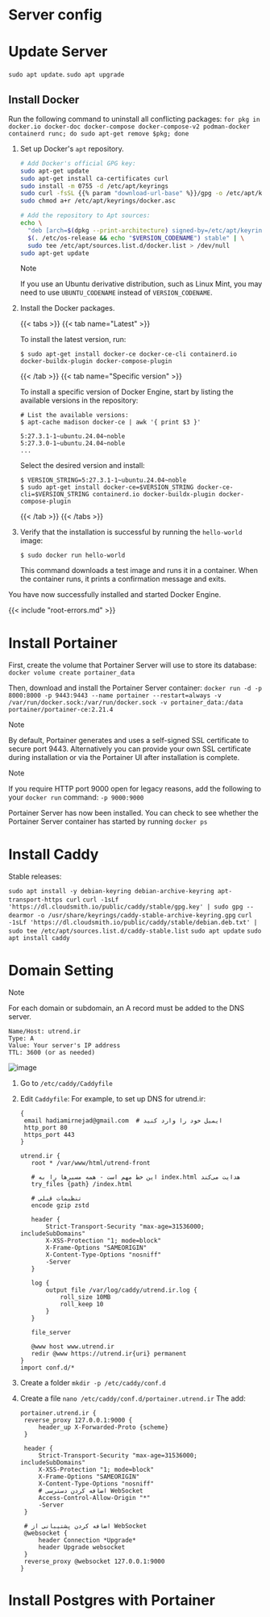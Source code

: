 # Server config
# Update Server
`sudo apt update`.
`sudo apt upgrade`

## Install Docker
Run the following command to uninstall all conflicting packages:
```for pkg in docker.io docker-doc docker-compose docker-compose-v2 podman-docker containerd runc; do sudo apt-get remove $pkg; done```

1. Set up Docker's `apt` repository.

   ```bash
   # Add Docker's official GPG key:
   sudo apt-get update
   sudo apt-get install ca-certificates curl
   sudo install -m 0755 -d /etc/apt/keyrings
   sudo curl -fsSL {{% param "download-url-base" %}}/gpg -o /etc/apt/keyrings/docker.asc
   sudo chmod a+r /etc/apt/keyrings/docker.asc

   # Add the repository to Apt sources:
   echo \
     "deb [arch=$(dpkg --print-architecture) signed-by=/etc/apt/keyrings/docker.asc] {{% param "download-url-base" %}} \
     $(. /etc/os-release && echo "$VERSION_CODENAME") stable" | \
     sudo tee /etc/apt/sources.list.d/docker.list > /dev/null
   sudo apt-get update
   ```

   > [!NOTE]
   >
   > If you use an Ubuntu derivative distribution, such as Linux Mint,
   > you may need to use `UBUNTU_CODENAME` instead of `VERSION_CODENAME`.

2. Install the Docker packages.

   {{< tabs >}}
   {{< tab name="Latest" >}}

   To install the latest version, run:

   ```console
   $ sudo apt-get install docker-ce docker-ce-cli containerd.io docker-buildx-plugin docker-compose-plugin
   ```
  
   {{< /tab >}}
   {{< tab name="Specific version" >}}

   To install a specific version of Docker Engine, start by listing the
   available versions in the repository:

   ```console
   # List the available versions:
   $ apt-cache madison docker-ce | awk '{ print $3 }'

   5:27.3.1-1~ubuntu.24.04~noble
   5:27.3.0-1~ubuntu.24.04~noble
   ...
   ```

   Select the desired version and install:

   ```console
   $ VERSION_STRING=5:27.3.1-1~ubuntu.24.04~noble
   $ sudo apt-get install docker-ce=$VERSION_STRING docker-ce-cli=$VERSION_STRING containerd.io docker-buildx-plugin docker-compose-plugin
   ```

   {{< /tab >}}
   {{< /tabs >}}

3. Verify that the installation is successful by running the `hello-world` image:

   ```console
   $ sudo docker run hello-world
   ```

   This command downloads a test image and runs it in a container. When the
   container runs, it prints a confirmation message and exits.

You have now successfully installed and started Docker Engine.

{{< include "root-errors.md" >}}


# Install Portainer
First, create the volume that Portainer Server will use to store its database:
`docker volume create portainer_data`

Then, download and install the Portainer Server container:
`docker run -d -p 8000:8000 -p 9443:9443 --name portainer --restart=always -v /var/run/docker.sock:/var/run/docker.sock -v portainer_data:/data portainer/portainer-ce:2.21.4`
> [!NOTE]
> By default, Portainer generates and uses a self-signed SSL certificate to secure port 9443. Alternatively you can provide your own SSL certificate during installation or via the Portainer UI after installation is complete.

> [!NOTE]
> If you require HTTP port 9000 open for legacy reasons, add the following to your `docker run` command:
> `-p 9000:9000`

Portainer Server has now been installed. You can check to see whether the Portainer Server container has started by running `docker ps`

# Install Caddy
Stable releases:

`sudo apt install -y debian-keyring debian-archive-keyring apt-transport-https curl`
`curl -1sLf 'https://dl.cloudsmith.io/public/caddy/stable/gpg.key' | sudo gpg --dearmor -o /usr/share/keyrings/caddy-stable-archive-keyring.gpg`
`curl -1sLf 'https://dl.cloudsmith.io/public/caddy/stable/debian.deb.txt' | sudo tee /etc/apt/sources.list.d/caddy-stable.list`
`sudo apt update`
`sudo apt install caddy`

# Domain Setting
> [!NOTE]
> For each domain or subdomain, an A record must be added to the DNS server.
> ```
> Name/Host: utrend.ir
> Type: A
> Value: Your server's IP address
> TTL: 3600 (or as needed)
> ```
> ![image](https://github.com/user-attachments/assets/908c78ce-dfdb-4a7b-8b78-a7998f840e8b)

1. Go to `/etc/caddy/Caddyfile`
2. Edit `Caddyfile`:
   For example, to set up DNS for utrend.ir:

   ````
   {
    email hadiamirnejad@gmail.com  # ایمیل خود را وارد کنید
    http_port 80
    https_port 443
   }
   
   utrend.ir {
      root * /var/www/html/utrend-front
      
      # این خط مهم است - همه مسیرها را به index.html هدایت می‌کند
      try_files {path} /index.html
  
      # تنظیمات قبلی
      encode gzip zstd
      
      header {
          Strict-Transport-Security "max-age=31536000; includeSubDomains"
          X-XSS-Protection "1; mode=block"
          X-Frame-Options "SAMEORIGIN"
          X-Content-Type-Options "nosniff"
          -Server
      }
      
      log {
          output file /var/log/caddy/utrend.ir.log {
              roll_size 10MB
              roll_keep 10
          }
      }
  
      file_server
  
      @www host www.utrend.ir
      redir @www https://utrend.ir{uri} permanent
   }
   import conf.d/*
   ````
3. Create a folder
`mkdir -p /etc/caddy/conf.d`

4. Create a file
   `nano /etc/caddy/conf.d/portainer.utrend.ir`
   The add:

   ```
   portainer.utrend.ir {
    reverse_proxy 127.0.0.1:9000 {
        header_up X-Forwarded-Proto {scheme}
    }
    
    header {
        Strict-Transport-Security "max-age=31536000; includeSubDomains"
        X-XSS-Protection "1; mode=block"
        X-Frame-Options "SAMEORIGIN"
        X-Content-Type-Options "nosniff"
        # اضافه کردن دسترسی WebSocket
        Access-Control-Allow-Origin "*"
        -Server
    }

    # اضافه کردن پشتیبانی از WebSocket
    @websocket {
        header Connection *Upgrade*
        header Upgrade websocket
    }
    reverse_proxy @websocket 127.0.0.1:9000
   }
   ```
# Install Postgres with Portainer

